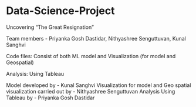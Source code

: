 # Data-Science-Project

Uncovering “The Great Resignation”

Team members - Priyanka Gosh Dastidar, Nithyashree Senguttuvan, Kunal Sanghvi

Code files: Consist of both ML model and Visualization (for model and Geospatial)

Analysis: Using Tableau

Model developed by - Kunal Sanghvi
Visualization for model and Geo spatial visualization carried out by - Nithyashree Senguttuvan
Analysis Using Tableau by - Priyanka Gosh Dastidar
